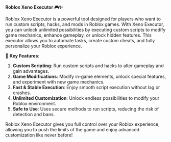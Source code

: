 **Roblox Xeno Executor 🎮✨**

Roblox Xeno Executor is a powerful tool designed for players who want to run custom scripts, hacks, and mods in Roblox games. With Xeno Executor, you can unlock unlimited possibilities by executing custom scripts to modify game mechanics, enhance gameplay, or unlock hidden features. This executor allows you to automate tasks, create custom cheats, and fully personalize your Roblox experience. 

🚀 **Key Features**:  
1. **Custom Scripting**: Run custom scripts and hacks to alter gameplay and gain advantages.  
2. **Game Modifications**: Modify in-game elements, unlock special features, and experiment with new game mechanics.  
3. **Fast & Stable Execution**: Enjoy smooth script execution without lag or crashes.  
4. **Unlimited Customization**: Unlock endless possibilities to modify your Roblox environment.  
5. **Safe to Use**: Uses secure methods to run scripts, reducing the risk of detection and bans.  

Roblox Xeno Executor gives you full control over your Roblox experience, allowing you to push the limits of the game and enjoy advanced customization like never before!
